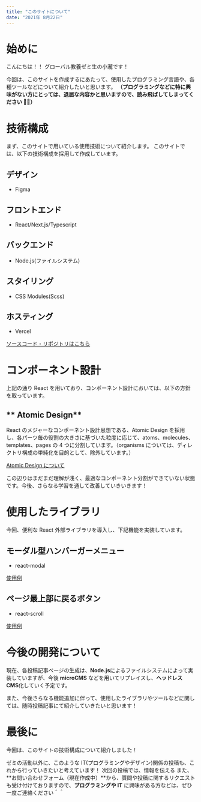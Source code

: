 ```yaml
---
title: "このサイトについて"
date: "2021年 8月22日"
---
```


# 始めに

こんにちは！！
グローバル教養ゼミ生の小瀧です！

今回は、このサイトを作成するにあたって、使用したプログラミング言語や、各種ツールなどについて紹介したいと思います。
**（プログラミングなどに特に興味がない方にとっては、退屈な内容かと思いますので、読み飛ばしてしまってください 🙇‍♂️）**

# 技術構成

まず、このサイトで用いている使用技術について紹介します。
このサイトでは、以下の技術構成を採用して作成しています。

## **デザイン**

-   Figma

## **フロントエンド**

-   React/Next.js/Typescript

## **バックエンド**

-   Node.js(ファイルシステム)

## **スタイリング**

-   CSS Modules(Scss)

## **ホスティング**

-   Vercel

[ソースコード・リポジトリはこちら](https://github.com/soichiro-kotaki/kayatsu-seminar-blog)

# コンポーネント設計

上記の通り React を用いており、コンポーネント設計においては、以下の方針を取っています。

## ** Atomic Design**

React のメジャーなコンポーネント設計思想である、Atomic Design を採用し、各パーツ毎の役割の大きさに基づいた粒度に応じて、atoms、molecules、templates、pages の 4 つに分割しています。（organisms については、ディレクトリ構成の単純化を目的として、除外しています。）

[Atomic Design について](https://qiita.com/Keisuke_Tsuji/items/14bcad84bb86cdd622d1)

この辺りはまだまだ理解が浅く、最適なコンポーネント分割ができていない状態です。今後、さらなる学習を通して改善していきいきます！

# 使用したライブラリ

今回、便利な React 外部ライブラリを導入し、下記機能を実装しています。

## **モーダル型ハンバーガーメニュー**

-   react-modal

[使用例](https://tombomemo.com/react-modal-usage/)

## **ページ最上部に戻るボタン**

-   react-scroll

[使用例](https://fwywd.com/tech/install-react-scroll)

# 今後の開発について

現在、各投稿記事ページの生成は、**Node.js**によるファイルシステムによって実装していますが、今後 **microCMS** などを用いてリプレイスし、**ヘッドレス CMS**化していく予定です。

また、今後さらなる機能追加に伴って、使用したライブラリやツールなどに関しては、随時投稿記事にて紹介していきたいと思います！

# 最後に

今回は、このサイトの技術構成について紹介しました！

ゼミの活動以外に、このような IT(プログラミングやデザイン)関係の投稿も、これから行っていきたいと考えています！
次回の投稿では、情報を伝える
また、**お問い合わせフォーム（現在作成中）**から、質問や投稿に関するリクエストも受け付けておりますので、**プログラミングや IT** に興味がある方などは、ぜひ一度ご連絡ください＾＾
